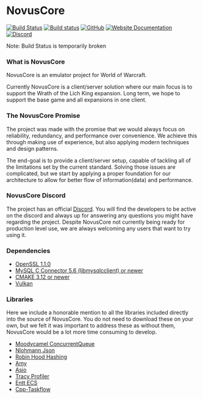 # NovusCore
[![Build Status](https://travis-ci.com/novuscore/NovusCore.svg?branch=master)](https://travis-ci.com/novuscore/NovusCore)
[![Build status](https://ci.appveyor.com/api/projects/status/aduidyknihendeph/branch/master?svg=true)](https://ci.appveyor.com/project/NixAJ/novuscore/branch/master)
[![GitHub](https://img.shields.io/github/license/Novuscore/novuscore)](https://github.com/novuscore/NovusCore/blob/master/LICENSE)
[![Website Documentation](https://img.shields.io/badge/Website-Documentation-success)](https://novuscore.org)
[![Discord](https://img.shields.io/discord/554123112384299010?label=Discord&logo=Discord)](https://discord.gg/gz6FMZa)

Note: Build Status is temporarily broken

### What is NovusCore

NovusCore is an emulator project for World of Warcraft.

Currently NovusCore is a client/server solution where our main focus is to support the Wrath of the Lich King expansion.
Long term, we hope to support the base game and all expansions in one client.


### The NovusCore Promise

The project was made with the promise that we would always focus on reliability, redundancy, and performance over convenience. We achieve this through making use of experience, but also applying modern techniques and design patterns.

The end-goal is to provide a client/server setup, capable of tackling all of the limitations set by the current standard. Solving those issues are complicated, but we start by applying a proper foundation for our architecture to allow for better flow of information(data) and performance.


### NovusCore Discord

The project has an official [Discord](https://discord.gg/gz6FMZa).
You will find the developers to be active on the discord and always up for answering any questions you might have regarding the project. Despite NovusCore not currently being ready for production level use, we are always welcoming any users that want to try using it.


### Dependencies
* [OpenSSL 1.1.0](https://www.openssl.org/source/)
* [MySQL C Connector 5.6 (libmysqlcclient) or newer](https://dev.mysql.com/downloads/connector/c/)
* [CMAKE 3.12 or newer](https://cmake.org/download/)
* [Vulkan](https://vulkan.lunarg.com/)


### Libraries
Here we include a honorable mention to all the libraries included directly into the source of NovusCore. You do not need to download these on your own, but we felt it was important to address these as without them, NovusCore would be a lot more time consuming to develop.
* [Moodycamel ConcurrentQueue](https://github.com/cameron314/concurrentqueue)
* [Nlohmann Json](https://github.com/nlohmann/json)
* [Robin Hood Hashing](https://github.com/martinus/robin-hood-hashing)
* [Amy](https://github.com/liancheng/amy)
* [Asio](http://sourceforge.net/projects/asio/files/asio/1.12.1%20%28Stable%29/)
* [Tracy Profiler](https://bitbucket.org/wolfpld/tracy/src/master)
* [Entt ECS](https://github.com/skypjack/entt/)
* [Cpp-Taskflow](https://github.com/cpp-taskflow/cpp-taskflow)